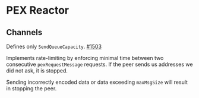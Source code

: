 # PEX Reactor

## Channels

Defines only `SendQueueCapacity`. [#1503](https://github.com/torusresearch/tendermint/issues/1503)

Implements rate-limiting by enforcing minimal time between two consecutive
`pexRequestMessage` requests. If the peer sends us addresses we did not ask,
it is stopped.

Sending incorrectly encoded data or data exceeding `maxMsgSize` will result
in stopping the peer.
